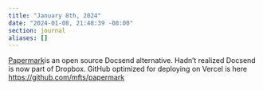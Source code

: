 ```yaml
---
title: "January 8th, 2024"
date: "2024-01-08, 21:48:39 -08:00"
section: journal
aliases: []
---
```

[Papermark](https://papermark.io)is an open source Docsend alternative. Hadn’t realized Docsend is now part of Dropbox. GitHub optimized for deploying on Vercel is here <https://github.com/mfts/papermark>